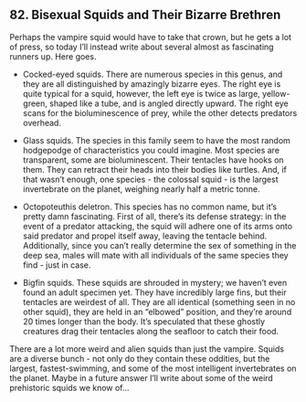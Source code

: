 
## 82. Bisexual Squids and Their Bizarre Brethren

Perhaps the vampire squid would have to take that crown, but he gets a lot of press, so today I’ll instead write about several almost as fascinating runners up. Here goes.

*   Cocked-eyed squids. There are numerous species in this genus, and they are all distinguished by amazingly bizarre eyes. The right eye is quite typical for a squid, however, the left eye is twice as large, yellow-green, shaped like a tube, and is angled directly upward. The right eye scans for the bioluminescence of prey, while the other detects predators overhead.

*   Glass squids. The species in this family seem to have the most random hodgepodge of characteristics you could imagine. Most species are transparent, some are bioluminescent. Their tentacles have hooks on them. They can retract their heads into their bodies like turtles. And, if that wasn’t enough, one species - the colossal squid - is the largest invertebrate on the planet, weighing nearly half a metric tonne.

*   Octopoteuthis deletron. This species has no common name, but it’s pretty damn fascinating. First of all, there’s its defense strategy: in the event of a predator attacking, the squid will adhere one of its arms onto said predator and propel itself away, leaving the tentacle behind. Additionally, since you can’t really determine the sex of something in the deep sea, males will mate with all individuals of the same species they find - just in case.

*   Bigfin squids. These squids are shrouded in mystery; we haven’t even found an adult specimen yet. They have incredibly large fins, but their tentacles are weirdest of all. They are all identical (something seen in no other squid), they are held in an “elbowed” position, and they’re around 20 times longer than the body. It’s speculated that these ghostly creatures drag their tentacles along the seafloor to catch their food.

There are a lot more weird and alien squids than just the vampire. Squids are a diverse bunch - not only do they contain these oddities, but the largest, fastest-swimming, and some of the most intelligent invertebrates on the planet. Maybe in a future answer I’ll write about some of the weird prehistoric squids we know of…

